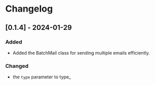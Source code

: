 # Changelog

## [0.1.4] - 2024-01-29

### Added
   - Added the BatchMail class for sending multiple emails efficiently.

### Changed
   - the `type` parameter to type_
